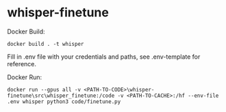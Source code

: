 # whisper-finetune

Docker Build:
```
docker build . -t whisper
```

Fill in .env file with your credentials and paths, see .env-template for reference.

Docker Run:
```
docker run --gpus all -v <PATH-TO-CODE>\whisper-finetune\src\whisper_finetune:/code -v <PATH-TO-CACHE>:/hf --env-file .env whisper python3 code/finetune.py
```

